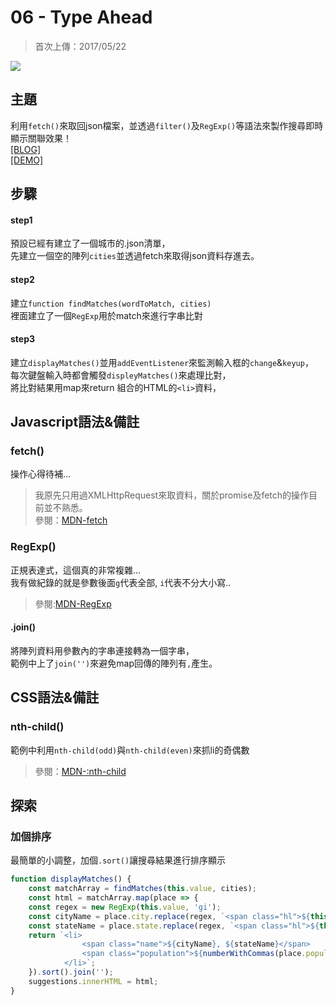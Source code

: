 # **06 - Type Ahead**
>首次上傳：2017/05/22  

![](https://guahsu.io/2017/05/JavaScript30-06-Type-Ahead/demo6.png)

## **主題**
利用`fetch()`來取回json檔案，並透過`filter()`及`RegExp()`等語法來製作搜尋即時顯示關聯效果！  
[[BLOG]](https://guahsu.io/2017/05/JavaScript30-06-Type-Ahead/)  
[[DEMO]](https://guahsu.io/JavaScript30/06_Type-Ahead/index-GuaHsu.html) 
 
## **步驟**
#### step1
預設已經有建立了一個城市的.json清單，  
先建立一個空的陣列`cities`並透過fetch來取得json資料存進去。

#### step2
建立`function findMatches(wordToMatch, cities)`  
裡面建立了一個`RegExp`用於match來進行字串比對

#### step3
建立`displayMatches()`並用`addEventListener`來監測輸入框的`change`&`keyup`，  
每次鍵盤輸入時都會觸發`displeyMatches()`來處理比對，  
將比對結果用map來return 組合的HTML的`<li>`資料，  

## **Javascript語法&備註**
### **fetch()**
操作心得待補...
>我原先只用過XMLHttpRequest來取資料，關於promise及fetch的操作目前並不熟悉。  
>參閱：[MDN-fetch](https://developer.mozilla.org/en-US/docs/Web/API/Fetch_API)

### **RegExp()**
正規表達式，這個真的非常複雜...  
我有做紀錄的就是參數後面`g`代表全部, `i`代表不分大小寫..
>參閱:[MDN-RegExp](https://developer.mozilla.org/en-US/docs/Web/JavaScript/Reference/Global_Objects/RegExp)

#### **.join()**
將陣列資料用參數內的字串連接轉為一個字串，  
範例中上了`join('')`來避免map回傳的陣列有`,`產生。

## **CSS語法&備註**
### **nth-child()**
範例中利用`nth-child(odd)`與`nth-child(even)`來抓li的奇偶數
>參閱：[MDN-:nth-child](https://developer.mozilla.org/en-US/docs/Web/CSS/:nth-child)

## **探索**
### 加個排序
最簡單的小調整，加個`.sort()`讓搜尋結果進行排序顯示
````javascript
function displayMatches() {
    const matchArray = findMatches(this.value, cities);
    const html = matchArray.map(place => {
    const regex = new RegExp(this.value, 'gi');
    const cityName = place.city.replace(regex, `<span class="hl">${this.value}</span>`);
    const stateName = place.state.replace(regex, `<span class="hl">${this.value}</span>`);
    return `<li>
                <span class="name">${cityName}, ${stateName}</span>
                <span class="population">${numberWithCommas(place.population)}</span>
            </li>`;
    }).sort().join('');
    suggestions.innerHTML = html;
}
````

